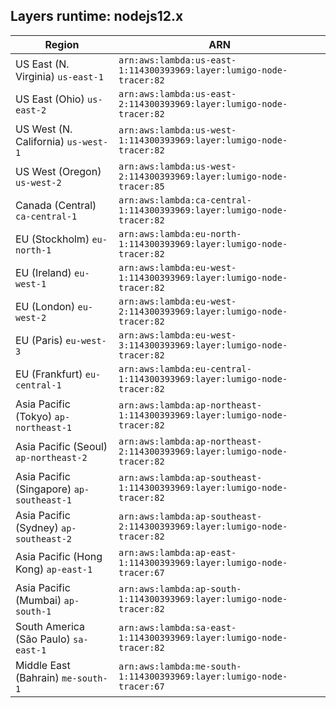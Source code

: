 Layers runtime: nodejs12.x
----
| Region | ARN |
| --- | --- |
|US East (N. Virginia)  `us-east-1`|`arn:aws:lambda:us-east-1:114300393969:layer:lumigo-node-tracer:82`|
|US East (Ohio)  `us-east-2`|`arn:aws:lambda:us-east-2:114300393969:layer:lumigo-node-tracer:82`|
|US West (N. California)  `us-west-1`|`arn:aws:lambda:us-west-1:114300393969:layer:lumigo-node-tracer:82`|
|US West (Oregon)  `us-west-2`|`arn:aws:lambda:us-west-2:114300393969:layer:lumigo-node-tracer:85`|
|Canada (Central)  `ca-central-1`|`arn:aws:lambda:ca-central-1:114300393969:layer:lumigo-node-tracer:82`|
|EU (Stockholm)  `eu-north-1`|`arn:aws:lambda:eu-north-1:114300393969:layer:lumigo-node-tracer:82`|
|EU (Ireland)  `eu-west-1`|`arn:aws:lambda:eu-west-1:114300393969:layer:lumigo-node-tracer:82`|
|EU (London)  `eu-west-2`|`arn:aws:lambda:eu-west-2:114300393969:layer:lumigo-node-tracer:82`|
|EU (Paris)  `eu-west-3`|`arn:aws:lambda:eu-west-3:114300393969:layer:lumigo-node-tracer:82`|
|EU (Frankfurt)  `eu-central-1`|`arn:aws:lambda:eu-central-1:114300393969:layer:lumigo-node-tracer:82`|
|Asia Pacific (Tokyo)  `ap-northeast-1`|`arn:aws:lambda:ap-northeast-1:114300393969:layer:lumigo-node-tracer:82`|
|Asia Pacific (Seoul)  `ap-northeast-2`|`arn:aws:lambda:ap-northeast-2:114300393969:layer:lumigo-node-tracer:82`|
|Asia Pacific (Singapore)  `ap-southeast-1`|`arn:aws:lambda:ap-southeast-1:114300393969:layer:lumigo-node-tracer:82`|
|Asia Pacific (Sydney)  `ap-southeast-2`|`arn:aws:lambda:ap-southeast-2:114300393969:layer:lumigo-node-tracer:82`|
|Asia Pacific (Hong Kong)  `ap-east-1`|`arn:aws:lambda:ap-east-1:114300393969:layer:lumigo-node-tracer:67`|
|Asia Pacific (Mumbai)  `ap-south-1`|`arn:aws:lambda:ap-south-1:114300393969:layer:lumigo-node-tracer:82`|
|South America (São Paulo)  `sa-east-1`|`arn:aws:lambda:sa-east-1:114300393969:layer:lumigo-node-tracer:82`|
|Middle East (Bahrain)  `me-south-1`|`arn:aws:lambda:me-south-1:114300393969:layer:lumigo-node-tracer:67`|
